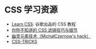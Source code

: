 # CSS 学习资源

- [Learn CSS](https://web.dev/learn/css/): 谷歌出品的 CSS 教程
- [你所不知道的 CSS 滤镜技巧与细节](https://www.cnblogs.com/coco1s/p/7519460.html)
- [幽灵元素技术（MichałCzernow's hack）](https://riptutorial.com/zh-CN/css/example/4072/%e5%b9%bd%e7%81%b5%e5%85%83%e7%b4%a0%e6%8a%80%e6%9c%af-micha%c5%82czernow-s-hack-)
- [CSS-TRICKS](https://css-tricks.com/)
